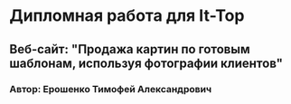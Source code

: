 # Дипломная работа для It-Top

## Веб-сайт: "Продажа картин по готовым шаблонам, используя фотографии клиентов"

### Автор: Ерошенко Тимофей Александрович
